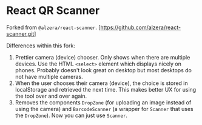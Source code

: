 # React QR Scanner

Forked from `@alzera/react-scanner`. [https://github.com/alzera/react-scanner.git]

Differences within this fork:
1. Prettier camera (device) chooser. Only shows when there are multiple devices. Use the HTML `<select>` element which displays nicely on phones. Probably doesn't look great on desktop but most desktops do not have multiple cameras.
1. When the user chooses their camera (device), the choice is stored in localStorage and retrieved the next time. This makes better UX for using the tool over and over again.
1. Removes the components `DropZone` (for uploading an image instead of using the camera) and `BarcodeScanner` (a wrapper for `Scanner` that uses the `DropZone`). Now you can just use `Scanner`.